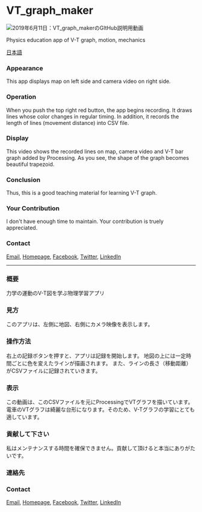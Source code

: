 # VT_graph_maker

![2019年6月11日：VT_graph_makerのGItHub説明用動画](https://user-images.githubusercontent.com/129954/59250668-e6e59500-8c62-11e9-808a-2b03107f5912.gif)

Physics education app of V-T graph, motion, mechanics

[日本語](#概要)

### Appearance

This app displays map on left side and camera video on right side. 

### Operation

When you push the top right red button, the app begins recording. 
It draws lines whose color changes in regular timing. 
In addition, it records the length of lines (movement distance) into CSV file. 

### Display

This video shows the recorded lines on map, camera video and V-T bar graph added by Processing. 
As you see, the shape of the graph becomes beautiful trapezoid. 

### Conclusion

Thus, this is a good teaching material for learning V-T graph.

### Your Contribution

I don't have enough time to maintain. Your contribution is truely appreciated.

### Contact

[Email](mailto:tatsuro.ueda@feel-physics.jp), 
[Homepage](https://feel-physics.jp),
[Facebook](https://www.facebook.com/feelphysicsjp),
[Twitter](https://twitter.com/feelphysicsjp),
[LinkedIn](https://www.linkedin.com/in/tatsuro-ueda/)

---
### 概要 
力学の運動のV-T図を学ぶ物理学習アプリ

### 見方
このアプリは、左側に地図、右側にカメラ映像を表示します。

### 操作方法

右上の記録ボタンを押すと、アプリは記録を開始します。
地図の上には一定時間ごとに色を変えたラインが描画されます。
また、ラインの長さ（移動距離）がCSVファイルに記録されていきます。

### 表示

この動画は、このCSVファイルを元にProcessingでVTグラフを描いています。
電車のVTグラフは綺麗な台形になります。そのため、V-Tグラフの学習にとても適しています。

### 貢献して下さい

私はメンテナンスする時間を確保できません。貢献して頂けると本当にありがたいです。

### 連絡先

### Contact

[Email](mailto:tatsuro.ueda@feel-physics.jp), 
[Homepage](https://feel-physics.jp),
[Facebook](https://www.facebook.com/feelphysicsjp),
[Twitter](https://twitter.com/feelphysicsjp),
[LinkedIn](https://www.linkedin.com/in/tatsuro-ueda/)
